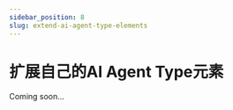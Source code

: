 ```yaml
---
sidebar_position: 8
slug: extend-ai-agent-type-elements
---
```


# 扩展自己的AI Agent Type元素

Coming soon...
